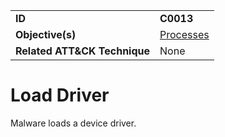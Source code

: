 |||
|---|---|
|**ID**|**C0013**|
|**Objective(s)**|[Processes](../processes)|
|**Related ATT&CK Technique**|None|


Load Driver
===========
Malware loads a device driver.
